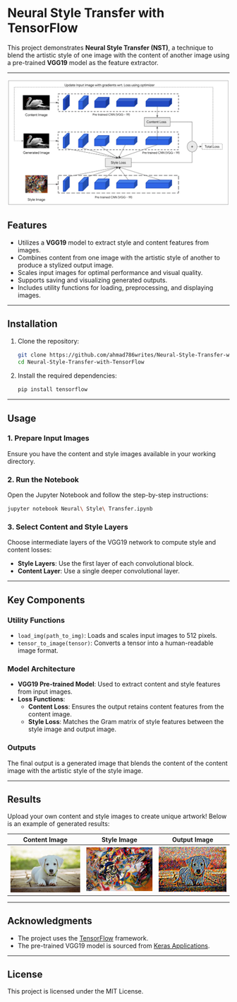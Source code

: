 # Neural Style Transfer with TensorFlow

This project demonstrates **Neural Style Transfer (NST)**, a technique to blend the artistic style of one image with the content of another image using a pre-trained **VGG19** model as the feature extractor.

---
![Architecture](images/style_transfer_architecture.png)

## Features

- Utilizes a **VGG19** model to extract style and content features from images.
- Combines content from one image with the artistic style of another to produce a stylized output image.
- Scales input images for optimal performance and visual quality.
- Supports saving and visualizing generated outputs.
- Includes utility functions for loading, preprocessing, and displaying images.

---

## Installation

1. Clone the repository:
   ```bash
   git clone https://github.com/ahmad786writes/Neural-Style-Transfer-with-TensorFlow
   cd Neural-Style-Transfer-with-TensorFlow
   ```

2. Install the required dependencies:
   ```bash
   pip install tensorflow
   ```
---

## Usage

### 1. Prepare Input Images
Ensure you have the content and style images available in your working directory.

### 2. Run the Notebook
Open the Jupyter Notebook and follow the step-by-step instructions:
   ```bash
   jupyter notebook Neural\ Style\ Transfer.ipynb
   ```

### 3. Select Content and Style Layers
Choose intermediate layers of the VGG19 network to compute style and content losses:
- **Style Layers**: Use the first layer of each convolutional block.
- **Content Layer**: Use a single deeper convolutional layer.

---

## Key Components

### Utility Functions
- `load_img(path_to_img)`: Loads and scales input images to 512 pixels.
- `tensor_to_image(tensor)`: Converts a tensor into a human-readable image format.

### Model Architecture
- **VGG19 Pre-trained Model**: Used to extract content and style features from input images.
- **Loss Functions**:
  - **Content Loss**: Ensures the output retains content features from the content image.
  - **Style Loss**: Matches the Gram matrix of style features between the style image and output image.

### Outputs
The final output is a generated image that blends the content of the content image with the artistic style of the style image.

---

## Results
Upload your own content and style images to create unique artwork! Below is an example of generated results:

| **Content Image** | **Style Image** | **Output Image** |
|--------------------|-----------------|------------------|
| <img src="images/dog1.jpeg" alt="content" width="300"/> | <img src="images/style.jpg" alt="style" width="300"/> | <img src="images/doggo.png" alt="output" width="300"/> |

---

## Acknowledgments
- The project uses the [TensorFlow](https://www.tensorflow.org/) framework.
- The pre-trained VGG19 model is sourced from [Keras Applications](https://keras.io/api/applications/).

---

## License
This project is licensed under the MIT License.
